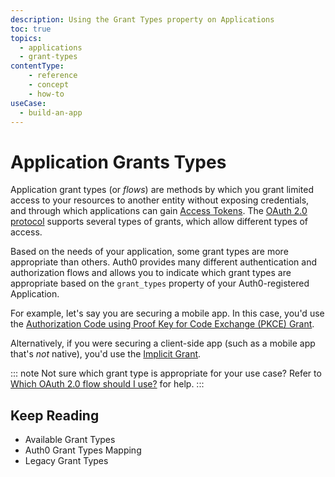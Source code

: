 ```yaml
---
description: Using the Grant Types property on Applications
toc: true
topics:
  - applications
  - grant-types
contentType: 
    - reference
    - concept
    - how-to
useCase:
  - build-an-app
---
```

# Application Grants Types

Application grant types (or _flows_) are methods by which you grant limited access to your resources to another entity without exposing credentials, and through which applications can gain [Access Tokens](). The [OAuth 2.0 protocol]() supports several types of grants, which allow different types of access.

Based on the needs of your application, some grant types are more appropriate than others. Auth0 provides many different authentication and authorization flows and allows you to indicate which grant types are appropriate based on the `grant_types` property of your Auth0-registered Application.

For example, let's say you are securing a mobile app. In this case, you'd use the [Authorization Code using Proof Key for Code Exchange (PKCE) Grant](/api-auth/grant/authorization-code-pkce).

Alternatively, if you were securing a client-side app (such as a mobile app that's *not* native), you'd use the [Implicit Grant](api-auth/grant/implicit).

::: note
Not sure which grant type is appropriate for your use case? Refer to [Which OAuth 2.0 flow should I use?](/api-auth/which-oauth-flow-to-use) for help.
:::

## Keep Reading

* Available Grant Types
* Auth0 Grant Types Mapping
* Legacy Grant Types
